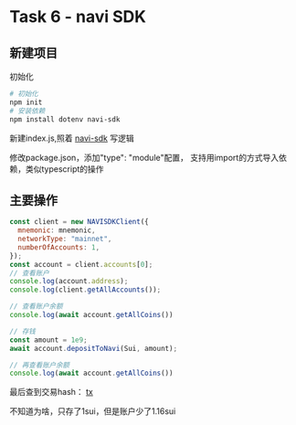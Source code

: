 # Task 6 - navi SDK

## 新建项目
初始化
```bash
# 初始化
npm init
# 安装依赖
npm install dotenv navi-sdk
```
新建index.js,照着 [navi-sdk](https://naviprotocol.gitbook.io/navi-protocol-developer-docs/how-to-interact-with-the-contract/navi-sdk) 写逻辑

修改package.json，添加"type": "module"配置， 支持用import的方式导入依赖，类似typescript的操作


## 主要操作
``` javascript
const client = new NAVISDKClient({
  mnemonic: mnemonic,
  networkType: "mainnet",
  numberOfAccounts: 1,
});
const account = client.accounts[0];
// 查看账户
console.log(account.address);
console.log(client.getAllAccounts());

// 查看账户余额
console.log(await account.getAllCoins())

// 存钱
const amount = 1e9;
await account.depositToNavi(Sui, amount);

// 再查看账户余额
console.log(await account.getAllCoins())

```
最后查到交易hash： [tx](https://suivision.xyz/txblock/8uRZi2Sct22sH7EMdLo2H9N4higPQ1eRRyPzFJ1kH348)

不知道为啥，只存了1sui，但是账户少了1.16sui
